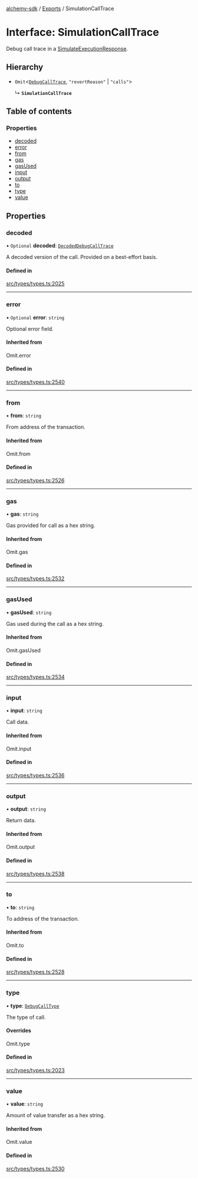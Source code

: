 [alchemy-sdk](../README.md) / [Exports](../modules.md) / SimulationCallTrace

# Interface: SimulationCallTrace

Debug call trace in a [SimulateExecutionResponse](SimulateExecutionResponse.md).

## Hierarchy

- `Omit`<[`DebugCallTrace`](DebugCallTrace.md), ``"revertReason"`` \| ``"calls"``\>

  ↳ **`SimulationCallTrace`**

## Table of contents

### Properties

- [decoded](SimulationCallTrace.md#decoded)
- [error](SimulationCallTrace.md#error)
- [from](SimulationCallTrace.md#from)
- [gas](SimulationCallTrace.md#gas)
- [gasUsed](SimulationCallTrace.md#gasused)
- [input](SimulationCallTrace.md#input)
- [output](SimulationCallTrace.md#output)
- [to](SimulationCallTrace.md#to)
- [type](SimulationCallTrace.md#type)
- [value](SimulationCallTrace.md#value)

## Properties

### decoded

• `Optional` **decoded**: [`DecodedDebugCallTrace`](DecodedDebugCallTrace.md)

A decoded version of the call. Provided on a best-effort basis.

#### Defined in

[src/types/types.ts:2025](https://github.com/alchemyplatform/alchemy-sdk-js/blob/4a7f568/src/types/types.ts#L2025)

___

### error

• `Optional` **error**: `string`

Optional error field.

#### Inherited from

Omit.error

#### Defined in

[src/types/types.ts:2540](https://github.com/alchemyplatform/alchemy-sdk-js/blob/4a7f568/src/types/types.ts#L2540)

___

### from

• **from**: `string`

From address of the transaction.

#### Inherited from

Omit.from

#### Defined in

[src/types/types.ts:2526](https://github.com/alchemyplatform/alchemy-sdk-js/blob/4a7f568/src/types/types.ts#L2526)

___

### gas

• **gas**: `string`

Gas provided for call as a hex string.

#### Inherited from

Omit.gas

#### Defined in

[src/types/types.ts:2532](https://github.com/alchemyplatform/alchemy-sdk-js/blob/4a7f568/src/types/types.ts#L2532)

___

### gasUsed

• **gasUsed**: `string`

Gas used during the call as a hex string.

#### Inherited from

Omit.gasUsed

#### Defined in

[src/types/types.ts:2534](https://github.com/alchemyplatform/alchemy-sdk-js/blob/4a7f568/src/types/types.ts#L2534)

___

### input

• **input**: `string`

Call data.

#### Inherited from

Omit.input

#### Defined in

[src/types/types.ts:2536](https://github.com/alchemyplatform/alchemy-sdk-js/blob/4a7f568/src/types/types.ts#L2536)

___

### output

• **output**: `string`

Return data.

#### Inherited from

Omit.output

#### Defined in

[src/types/types.ts:2538](https://github.com/alchemyplatform/alchemy-sdk-js/blob/4a7f568/src/types/types.ts#L2538)

___

### to

• **to**: `string`

To address of the transaction.

#### Inherited from

Omit.to

#### Defined in

[src/types/types.ts:2528](https://github.com/alchemyplatform/alchemy-sdk-js/blob/4a7f568/src/types/types.ts#L2528)

___

### type

• **type**: [`DebugCallType`](../enums/DebugCallType.md)

The type of call.

#### Overrides

Omit.type

#### Defined in

[src/types/types.ts:2023](https://github.com/alchemyplatform/alchemy-sdk-js/blob/4a7f568/src/types/types.ts#L2023)

___

### value

• **value**: `string`

Amount of value transfer as a hex string.

#### Inherited from

Omit.value

#### Defined in

[src/types/types.ts:2530](https://github.com/alchemyplatform/alchemy-sdk-js/blob/4a7f568/src/types/types.ts#L2530)
